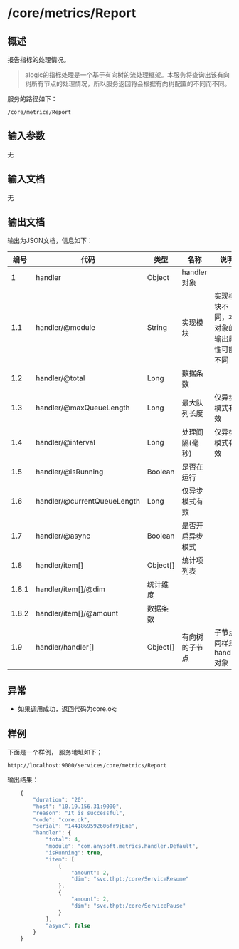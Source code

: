 # /core/metrics/Report

## 概述

报告指标的处理情况。

> alogic的指标处理是一个基于有向树的流处理框架。本服务将查询出该有向树所有节点的处理情况，所以服务返回将会根据有向树配置的不同而不同。

服务的路径如下：
```
/core/metrics/Report
```

## 输入参数
无

## 输入文档
无

## 输出文档

输出为JSON文档，信息如下：

| 编号 | 代码 | 类型 | 名称 | 说明 |
| ---- | ---- | ---- | ---- | ---- |
| 1 | handler | Object | handler对象 | |
| 1.1 | handler/@module | String | 实现模块 | 实现模块不同，本对象的输出属性可能不同 |
| 1.2 | handler/@total | Long | 数据条数 | |
| 1.3 | handler/@maxQueueLength | Long | 最大队列长度 | 仅异步模式有效 |
| 1.4 | handler/@interval | Long | 处理间隔(毫秒) | 仅异步模式有效 |
| 1.5 | handler/@isRunning | Boolean | 是否在运行 | |
| 1.6 | handler/@currentQueueLength | Long | 仅异步模式有效 | |
| 1.7 | handler/@async | Boolean | 是否开启异步模式 |
| 1.8 | handler/item[] | Object[] | 统计项列表 |
| 1.8.1 | handler/item[]/@dim | 统计维度 | |
| 1.8.2 | handler/item[]/@amount | 数据条数 | |
| 1.9 | handler/handler[] | Object[] | 有向树的子节点 | 子节点同样是handler对象 |

## 异常
* 如果调用成功，返回代码为core.ok;

## 样例

下面是一个样例，
服务地址如下；
```
http://localhost:9000/services/core/metrics/Report
```
输出结果：
```javascript
	{
	    "duration": "20", 
	    "host": "10.19.156.31:9000", 
	    "reason": "It is successful", 
	    "code": "core.ok", 
	    "serial": "1441869592606fr9jEne", 
	    "handler": {
	        "total": 4, 
	        "module": "com.anysoft.metrics.handler.Default", 
	        "isRunning": true, 
	        "item": [
	            {
	                "amount": 2, 
	                "dim": "svc.thpt:/core/ServiceResume"
	            }, 
	            {
	                "amount": 2, 
	                "dim": "svc.thpt:/core/ServicePause"
	            }
	        ], 
	        "async": false
	    }
	}
```


